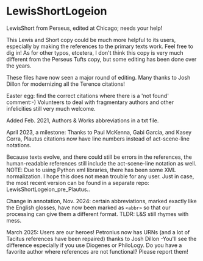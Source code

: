 # LewisShortLogeion
LewisShort from Perseus, edited at Chicago; needs your help! 

This Lewis and Short copy could be much more helpful to its users, especially by making the references to the primary texts work. 
Feel free to dig in! As for other typos, etcetera, I don't think this copy is very much different from the Perseus Tufts copy, 
but some editing has been done over the years. 

These files have now seen a major round of editing. Many thanks to Josh Dillon for modernizing all the Terence citations!

Easter egg: find the correct citations where there is a 'not found' comment:-) Volunteers to deal with fragmentary authors and other infelicities still very much welcome. 

Added Feb. 2021, Authors & Works abbreviations in a txt file. 

April 2023, a milestone: Thanks to Paul McKenna, Gabi Garcia, and Kasey Corra, Plautus citations now have line numbers instead of act-scene-line notations.

Because texts evolve, and there could still be errors in the references, the human-readable references still include the act-scene-line notation as well. 
NOTE: Due to using Python xml libraries, there has been some XML normalization. I hope this does not mean trouble for any user. Just in case, the most recent version can be found in a separate repo: LewisShortLogeion_pre_Plautus..

Change in annotation, Nov. 2024: certain abbreviations, marked exactly like the English glosses, have now been marked as ``<abbr>`` so that our processing can give them a different format. TLDR: L&S still rhymes with mess. 

March 2025: Users are our heroes! Petronius now has URNs (and a lot of Tacitus references have been repaired) thanks to Josh Dillon -You'll see the difference especially if you use Diogenes or PhiloLogy. Do you have a favorite author where references are not functional? Please report them!  
